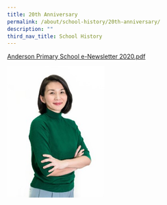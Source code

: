 ```yaml
---
title: 20th Anniversary
permalink: /about/school-history/20th-anniversary/
description: ""
third_nav_title: School History
---
```

<p><a href="/files/Anderson%20Primary%20School%20e-Newsletter%202020.pdf">Anderson Primary School e-Newsletter 2020.pdf</a></p>

<img style="width: 45%;" src="/images/2023%20Images/Principal's%20Message%20for%202023.jpg" align = "left" />